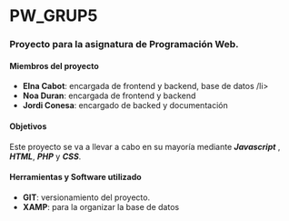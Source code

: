 # PW_GRUP5
<h3>Proyecto para la asignatura de Programación Web.</h3>
<h4>Miembros del proyecto</h4>
<ul>
  <li><b>Elna Cabot</b>: encargada de frontend y backend, base de datos /li>
  <li><b>Noa Duran</b>: encargada de frontend y backend</li>
  <li><b>Jordi Conesa</b>: encargado de backed y documentación</li>
  
</ul>

<h4>Objetivos</h4>
Este proyecto se va a llevar a cabo en su mayoría mediante <i><b>Javascript</b></i> , <i><b>HTML</b></i>, <i><b>PHP</b></i> y <i><b>CSS</b></i>. 


<h4>Herramientas y Software utilizado</h4>
<ul>
  <li><b>GIT</b>: versionamiento del proyecto.</li> 
  <li><b>XAMP</b>: para la organizar la base de datos</li> 
</ul>



